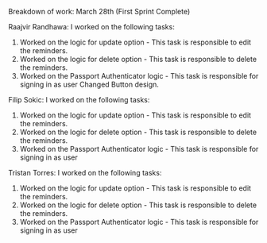 Breakdown of work: March 28th (First Sprint Complete)

Raajvir Randhawa: I worked on the following tasks:

1. Worked on the logic for update option - This task is responsible to edit the reminders.
2. Worked on the logic for delete option - This task is responsible to delete the reminders.
3. Worked on the Passport Authenticator logic - This task is responsible for signing in as user
Changed Button design.

Filip Sokic: I worked on the following tasks:

1. Worked on the logic for update option - This task is responsible to edit the reminders.
2. Worked on the logic for delete option - This task is responsible to delete the reminders.
3. Worked on the Passport Authenticator logic - This task is responsible for signing in as user

Tristan Torres: I worked on the following tasks:

1. Worked on the logic for update option - This task is responsible to edit the reminders.
2. Worked on the logic for delete option - This task is responsible to delete the reminders.
3. Worked on the Passport Authenticator logic - This task is responsible for signing in as user